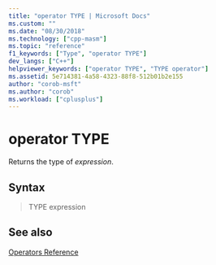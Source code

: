 ```yaml
---
title: "operator TYPE | Microsoft Docs"
ms.custom: ""
ms.date: "08/30/2018"
ms.technology: ["cpp-masm"]
ms.topic: "reference"
f1_keywords: ["Type", "operator TYPE"]
dev_langs: ["C++"]
helpviewer_keywords: ["operator TYPE", "TYPE operator"]
ms.assetid: 5e714381-4a58-4323-88f8-512b01b2e155
author: "corob-msft"
ms.author: "corob"
ms.workload: ["cplusplus"]
---
```

# operator TYPE

Returns the type of *expression*.

## Syntax

> TYPE expression

## See also

[Operators Reference](../../assembler/masm/operators-reference.md)<br/>